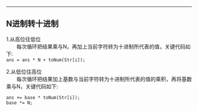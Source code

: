 ----
N进制转十进制
----
1.从高位往低位  
&emsp;&emsp;每次循环把结果乘与N，再加上当前字符转为十进制所代表的值，关键代码如下:  
`ans = ans * N + toNum(Str[i]);`

2.从低位往高位  
&emsp;&emsp;每次循环把结果加上基数与当前字符转为十进制所代表的值的乘积，再将基数乘与N，关键代码如下:  
```
ans += base * toNum(Str[i]);
base *= N;     
``` 